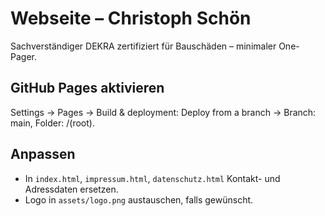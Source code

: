 # Webseite – Christoph Schön
Sachverständiger DEKRA zertifiziert für Bauschäden – minimaler One-Pager.

## GitHub Pages aktivieren
Settings → Pages → Build & deployment: Deploy from a branch → Branch: main, Folder: /(root).

## Anpassen
- In `index.html`, `impressum.html`, `datenschutz.html` Kontakt- und Adressdaten ersetzen.
- Logo in `assets/logo.png` austauschen, falls gewünscht.
